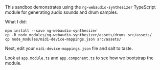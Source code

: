 This sandbox demonstrates using the `ng-webaudio-synthesizer` TypeScript module
for generating audio sounds and drum samples.

What I did:

```text
npm install --save ng-webaudio-synthesizer
cp -R node_modules/ng-webaudio-synthesizer/assets/drums src/assets/
cp node_modules/midi-device-mappings.json src/assets/
```

Next, edit your `midi-device-mappings.json` file and salt to taste. 

Look at `app.module.ts` and `app.component.ts` to see how we bootstrap the
module.

